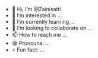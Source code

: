 - 👋 Hi, I’m @Zainisatti
- 👀 I’m interested in ...
- 🌱 I’m currently learning ...
- 💞️ I’m looking to collaborate on ...
- 📫 How to reach me ...
- 😄 Pronouns: ...
- ⚡ Fun fact: ...

<!---
Zainisatti/Zainisatti is a ✨ special ✨ repository because its `README.md` (this file) appears on your GitHub profile.
You can click the Preview link to take a look at your changes.
--->
